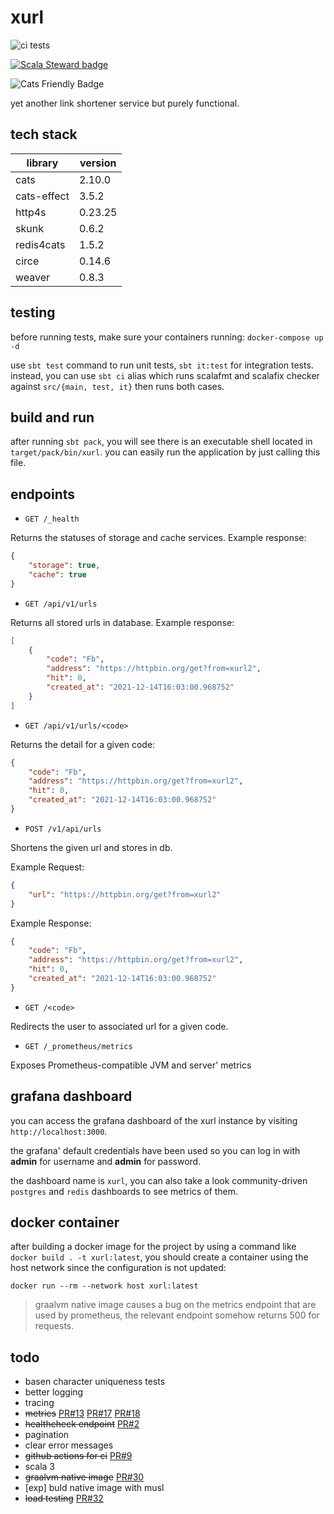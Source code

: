# xurl

![ci tests](https://github.com/brsyuksel/xurl/actions/workflows/ci.yml/badge.svg)

[![Scala Steward badge](https://img.shields.io/badge/Scala_Steward-helping-blue.svg?style=flat&logo=data:image/png;base64,iVBORw0KGgoAAAANSUhEUgAAAA4AAAAQCAMAAAARSr4IAAAAVFBMVEUAAACHjojlOy5NWlrKzcYRKjGFjIbp293YycuLa3pYY2LSqql4f3pCUFTgSjNodYRmcXUsPD/NTTbjRS+2jomhgnzNc223cGvZS0HaSD0XLjbaSjElhIr+AAAAAXRSTlMAQObYZgAAAHlJREFUCNdNyosOwyAIhWHAQS1Vt7a77/3fcxxdmv0xwmckutAR1nkm4ggbyEcg/wWmlGLDAA3oL50xi6fk5ffZ3E2E3QfZDCcCN2YtbEWZt+Drc6u6rlqv7Uk0LdKqqr5rk2UCRXOk0vmQKGfc94nOJyQjouF9H/wCc9gECEYfONoAAAAASUVORK5CYII=)](https://scala-steward.org)

![Cats Friendly Badge](https://typelevel.org/cats/img/cats-badge-tiny.png) 

yet another link shortener service but purely functional.

## tech stack

| library     | version  |
|-------------|----------|
| cats        | 2.10.0   |
| cats-effect | 3.5.2    |
| http4s      | 0.23.25  |
| skunk       | 0.6.2    |
| redis4cats  | 1.5.2    |
| circe       | 0.14.6   |
| weaver      | 0.8.3    |

## testing

before running tests, make sure your containers running:
`docker-compose up -d`

use `sbt test` command to run unit tests, `sbt it:test` for integration tests.
instead, you can use `sbt ci` alias which runs scalafmt and scalafix checker against `src/{main, test, it}` then runs both cases.

## build and run

after running `sbt pack`, you will see there is an executable shell located in `target/pack/bin/xurl`. you can easily run the application by just calling this file.

## endpoints

- `GET /_health`

Returns the statuses of storage and cache services. Example response:

```json
{
    "storage": true,
    "cache": true
}
```

- `GET /api/v1/urls`

Returns all stored urls in database. Example response:

```json
[
    {
        "code": "Fb",
        "address": "https://httpbin.org/get?from=xurl2",
        "hit": 0,
        "created_at": "2021-12-14T16:03:00.968752"
    }
]
```

- `GET /api/v1/urls/<code>`

Returns the detail for a given code:

```json
{
    "code": "Fb",
    "address": "https://httpbin.org/get?from=xurl2",
    "hit": 0,
    "created_at": "2021-12-14T16:03:00.968752"
}
```

- `POST /v1/api/urls`

Shortens the given url and stores in db.

Example Request:
```json
{
    "url": "https://httpbin.org/get?from=xurl2"
}
```

Example Response:
```json
{
    "code": "Fb",
    "address": "https://httpbin.org/get?from=xurl2",
    "hit": 0,
    "created_at": "2021-12-14T16:03:00.968752"
}
```

- `GET /<code>`

Redirects the user to associated url for a given code.

- `GET /_prometheus/metrics`

Exposes Prometheus-compatible JVM and server' metrics

## grafana dashboard

you can access the grafana dashboard of the xurl instance by visiting `http://localhost:3000`.

the grafana' default credentials have been used so you can log in with **admin** for username and **admin** for password.

the dashboard name is `xurl`, you can also take a look community-driven `postgres` and `redis` dashboards to see metrics of them. 

## docker container

after building a docker image for the project by using a command like `docker build . -t xurl:latest`, you should create a container using the host network since the configuration is not updated:
```
docker run --rm --network host xurl:latest
```

> graalvm native image causes a bug on the metrics endpoint that are used by prometheus, the relevant endpoint somehow returns 500 for requests.

## todo

- basen character uniqueness tests
- better logging
- tracing
- ~~metrics~~ [PR#13](https://github.com/brsyuksel/xurl/pull/13) [PR#17](https://github.com/brsyuksel/xurl/pull/17) [PR#18](https://github.com/brsyuksel/xurl/pull/18)
- ~~healthcheck endpoint~~ [PR#2](https://github.com/brsyuksel/xurl/pull/2)
- pagination
- clear error messages
- ~~github actions for ci~~ [PR#9](https://github.com/brsyuksel/xurl/pull/9)
- scala 3
- ~~graalvm native image~~ [PR#30](https://github.com/brsyuksel/xurl/pull/30)
- [exp] buld native image with musl
- ~~load testing~~ [PR#32](https://github.com/brsyuksel/xurl/pull/32)

